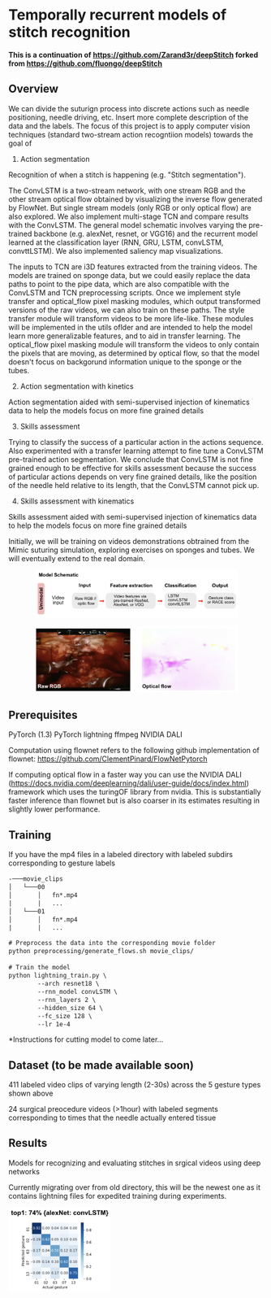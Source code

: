 # Temporally recurrent models of stitch recognition

**This is a continuation of https://github.com/Zarand3r/deepStitch forked from https://github.com/fluongo/deepStitch**

## Overview

We can divide the suturign process into discrete actions such as needle positioning, needle driving, etc. Insert more complete description of the data and the labels. The focus of this project is to apply computer vision techniques (standard two-stream action recogntiion models) towards the goal of

1. Action segmentation

Recognition of when a stitch is happening (e.g. "Stitch segmentation"). 

The ConvLSTM is a two-stream network, with one stream RGB and the other stream optical flow obtained by visualizing the inverse flow generated by FlowNet. But single stream models (only RGB or only optical flow) are also explored. We also implement multi-stage TCN and compare results with the ConvLSTM. The general model schematic involves varying the pre-trained backbone (e.g. alexNet, resnet, or VGG16) and the recurrent model learned at the classification layer (RNN, GRU, LSTM, convLSTM, convttLSTM). We also implemented saliency map visualizations.

The inputs to TCN are i3D features extracted from the training videos. The models are trained on sponge data, but we could easily replace the data paths to point to the pipe data, which are also compatible with the ConvLSTM and TCN preprocessing scripts. Once we implement style transfer and optical_flow pixel masking modules, which output transformed versions of the raw videos, we can also train on these paths. The style transfer module will transform videos to be more life-like. These modules will be implemented in the utils oflder and are intended to help the model learn more generalizable features, and to aid in transfer learning. The optical_flow pixel masking module will transform the videos to only contain the pixels that are moving, as determined by optical flow, so that the model doesn't focus on backgorund information unique to the sponge or the tubes.

2. Action segmentation with kinetics

Action segmentation aided with semi-supervised injection of kinematics data to help the models focus on more fine grained details

3. Skills assessment

Trying to classify the success of a particular action in the actions sequence. Also experimented with a transfer learning attempt to fine tune a ConvLSTM pre-trained action segmentation. We conclude that ConvLSTM is not fine grained enough to be effective for skills assessment because the success of particular actions depends on very fine grained details, like the position of the needle held relative to its length, that the ConvLSTM cannot pick up.

4. Skills assessment with kinematics

Skills assessment aided with semi-supervised injection of kinematics data to help the models focus on more fine grained details


Initially, we will be training on videos demonstrations obtrained from the Mimic suturing simulation, exploring exercises on sponges and tubes. We will eventually extend to the real domain.


<p align="center">
  <img width="400" src=assets/model_schematic.png>
</p>

<p align="center">
  <img width="400" src=assets/example_ims.png>
</p>

## Prerequisites

PyTorch (1.3)
PyTorch lightning
ffmpeg 
NVIDIA DALI

Computation using flownet refers to the following github implementation of flownet: 
https://github.com/ClementPinard/FlowNetPytorch

If computing optical flow in a faster way you can use the NVIDIA DALI (https://docs.nvidia.com/deeplearning/dali/user-guide/docs/index.html) framework which uses the turingOF library from nvidia. This is substantially faster inference than flownet but is also coarser in its estimates resulting in slightly lower performance.



## Training

If you have the mp4 files in a labeled directory with labeled subdirs corresponding to gesture labels

```
-───movie_clips
│   └───00
│       │   fn*.mp4
|       |   ...
│   └───01
│       │   fn*.mp4
|       |   ...
```

```
# Preprocess the data into the corresponding movie folder
python preprocessing/generate_flows.sh movie_clips/

# Train the model
python lightning_train.py \
        --arch resnet18 \
        --rnn_model convLSTM \
        --rnn_layers 2 \
        --hidden_size 64 \
        --fc_size 128 \
        --lr 1e-4
```

*Instructions for cutting model to come later...

## Dataset (to be made available soon)

411 labeled video clips of varying length (2-30s) across the 5 gesture types shown above

24 surgical preocedure videos (>1hour) with labeled segments corresponding to times that the needle actually entered tissue

## Results

Models for recognizing and evaluating stitches in srgical videos using deep networks

Currently migrating over from old directory, this will be the newest one as it contains lightning files for expedited training during experiments.


<p align="left">
  <img width="200" src=assets/alexnet_convLSTM_confusionMat.png>
</p>